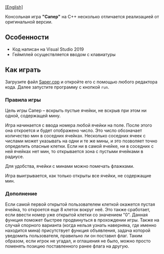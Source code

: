 [ [English] ](https://github.com/kawatash1/SaperTheGame/blob/main/README.md)

Консольная игра **"Сапер"** на С++ несколько отличается реализацией от оригинальной версии.


Особенности
---
* Код написан на Visual Studio 2019
* Геймплей осуществляется вводом с клавиатуры


Как играть
---
Загрузите файл [Saper.cpp](https://github.com/kawatash1/SaperTheGame/blob/main/Saper.cpp) и откройте его с помощью любого редактора кода. Далее запустите программу с кнопкой `run`.

### Правила игры

Цель игры Сапер – вскрыть пустые ячейки, не вскрыв при этом ни одной, содержащей мину. 

Игра начинается с ввода номера любой ячейки на поле. После этого она откроется и будет отображено число. Это число обозначает количество мин в соседних ячейках. Несколько соседних ячеек с числами может указывать на одни и те же мины, и это позволяет точно определить опасные клетки. Если ни в самой ячейке, ни в соседних с ней ячейках нет мин, то открывается зона с пустыми ячейками в радиусе.

Для удобства, ячейки с минами можно помечать флажками.

Игра выигрывается, как только открыты все ячейки, не содержащие мин.


### Дополнение 
Если самой первой открытой пользователем клеткой окажется пустая ячейка, то откроется еще 8 клеток вокруг неё. Это также сработает, если ввести номер уже открытой клетки со значением "0". Данная функция поможет быстрее продвинуться в прохождении игры. Также на случай спорного варианта (когда нельзя узнать наверняка, где именно находится мина) присутствует функция объявления, задача которой уведомить пользователя, правильно ли он поставил флаг. Таким образом, если игрок не угадал, и оглашения не было, можно просто поменять позицию поставленного ранее флага на другую. 
